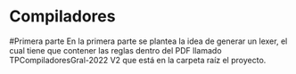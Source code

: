 # Compiladores
#Primera parte
En la primera parte se plantea la idea de generar un lexer, el cual tiene que contener las reglas dentro del PDF llamado TPCompiladoresGral-2022 V2 que está en la carpeta raíz el proyecto.

